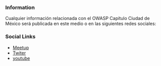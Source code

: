 <!--### Chapter Information
* Chapter Region-->

### Information

Cualquier información relacionada con el OWASP Capítulo Ciudad de México será publicada en este medio o en las siguientes redes sociales:

### Social Links
* [Meetup]()
* [Twiter](url:https://twitter.com/owaspcdmx)
* [youtube]()
